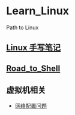 # Learn_Linux

Path to Linux

## [Linux 手写笔记](./Learn_Linux.md)

## [Road_to_Shell](./RoadToShell/guide.md)

## 虚拟机相关
- [网络配置问题](./virtualMachine/虚拟机网络配置问题.md)